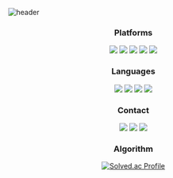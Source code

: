 ![header](https://capsule-render.vercel.app/api?type=waving&color=auto&height=300&section=header&text=Hi%20there%20:D&fontSize=50&fontColor=ffffff&fontAlign=80)


<div align="center">
 
   ### Platforms
 <p>
  <img src="https://img.shields.io/badge/Android-3DDC84?style=flat&logo=Android&logoColor=white"/>
  <img src="https://img.shields.io/badge/Spring-6DB33F?style=flat&logo=jQuery&logoColor=white" />
  <img src="https://img.shields.io/badge/SpringBoot-6DB33F?style=flat&logo=SpringBoot&logoColor=white" />
  <img src="https://img.shields.io/badge/Vue.js-4FC08D?style=flat&logo=Vue.js&logoColor=white">
  <img src="https://img.shields.io/badge/React-61DAFB?style=flat&logo=react&logoColor=white"> 
 </p>
</div>


<div align="center">
 
 ### Languages
 <p>
   <img src="https://img.shields.io/badge/Kotlin-0095D5?style=flat&logo=Kotlin&logoColor=white"/> 
   <img src="https://img.shields.io/badge/Java-007396?style=flat&logo=Java&logoColor=white"/>
   <img src="https://img.shields.io/badge/Python-007396?style=flat&logo=Python&logoColor=white"/>
   <img src="https://img.shields.io/badge/Javascript-F7DF1E?style=flat&logo=javascript&logoColor=white">
 </p>
</div>




<div align="center">
 
 ### Contact
 <p>
 <a href="https://velog.io/@donsco" target="_blank"><img src="https://img.shields.io/badge/Velog-20c997?style=flat&logo=Vimeo&logoColor=white"/></a>
 <a href="https://dontstopcoding.tistory.com/" target="_blank"><img src="https://img.shields.io/badge/Tistory-DD0B77?&logoColor=white"/></a>
 <a href="mailto:cadqe13@gmail.com" target="_blank"><img src="https://img.shields.io/badge/Gmail-EA4335?style=flat&logo=Gmail&logoColor=white"/></a>
 </p>
</div>

<div align="center">
 
  ### Algorithm
  [![Solved.ac Profile](http://mazassumnida.wtf/api/v2/generate_badge?boj=wlwlsus)](https://solved.ac/wlwlsus/)
</div>
